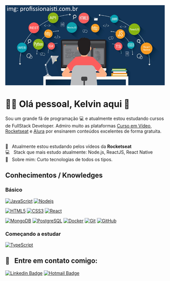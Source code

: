 <!--
**kelvindemirandabarros/kelvindemirandabarros** is a ✨ _special_ ✨ repository because its `README.md` (this file) appears on your GitHub profile.

Here are some ideas to get you started:

- 🔭 I’m currently working on ...
- 🌱 I’m currently learning ...
- 👯 I’m looking to collaborate on ...
- 🤔 I’m looking for help with ...
- 💬 Ask me about ...
- 📫 How to reach me: ...
- 😄 Pronouns: ...
- ⚡ Fun fact: ...
-->

<img width="auto" src="https://github.com/kelvindemirandabarros/kelvindemirandabarros/blob/master/gh-banner.png">

# :man_technologist: Olá pessoal, Kelvin aqui 👋 
Sou um grande fã de programação :computer: e atualmente estou estudando cursos de FullStack Developer.
Admiro muito as plataformas [Curso em Vídeo](https://www.youtube.com/user/cursosemvideo), [Rocketseat](https://rocketseat.com.br/) e [Alura](https://www.alura.com.br/) por ensinarem conteúdos excelentes de forma gratuita.

<br/> :rocket: &nbsp; Atualmente estou estudando pelos vídeos da **Rocketseat**
<br/> :computer: &nbsp; Stack que mais estudo atualmente: Node.js, ReactJS, React Native
<br/> 💬  &nbsp; Sobre mim: Curto tecnologias de todos os tipos.

## Conhecimentos / Knowledges

### Básico

[![JavaScript](https://img.shields.io/badge/-JavaScript-black?style=flat-square&logo=javascript&link=https://github.com/kelvindemirandabarros/)](https://github.com/kelvindemirandabarros/)
[![Nodejs](https://img.shields.io/badge/-Nodejs-black?style=flat-square&logo=Node.js&link=https://github.com/kelvindemirandabarros/)](https://github.com/kelvindemirandabarros/)
<!-- [![Expressjs](https://img.shields.io/badge/-Nestjs-black?style=flat-square&logo=NestJS&logoColor=red&link=https://github.com/kelvindemirandabarros/)](https://github.com/kelvindemirandabarros/) -->

[![HTML5](https://img.shields.io/badge/-HTML5-E34F26?style=flat-square&logo=html5&logoColor=white&link=https://github.com/kelvindemirandabarros/)](https://github.com/kelvindemirandabarros/)
[![CSS3](https://img.shields.io/badge/-CSS3-1572B6?style=flat-square&logo=css3&link=https://github.com/kelvindemirandabarros/)](https://github.com/kelvindemirandabarros/)
[![React](https://img.shields.io/badge/-React-black?style=flat-square&logo=react&link=https://github.com/kelvindemirandabarros/)](https://github.com/kelvindemirandabarros/)

[![MongoDB](https://img.shields.io/badge/-MongoDB-black?style=flat-square&logo=mongodb&link=https://github.com/kelvindemirandabarros/)](https://github.com/kelvindemirandabarros/)
[![PostgreSQL](https://img.shields.io/badge/-PostgreSQL-336791?style=flat-square&logo=postgresql&link=https://github.com/kelvindemirandabarros/)](https://github.com/kelvindemirandabarros/)
[![Docker](https://img.shields.io/badge/-Docker-black?style=flat-square&logo=docker&link=https://github.com/kelvindemirandabarros/)](https://github.com/kelvindemirandabarros/)
[![Git](https://img.shields.io/badge/-Git-black?style=flat-square&logo=git&link=https://github.com/kelvindemirandabarros/)](https://github.com/kelvindemirandabarros/)
[![GitHub](https://img.shields.io/badge/-GitHub-181717?style=flat-square&logo=github&link=https://github.com/kelvindemirandabarros/)](https://github.com/kelvindemirandabarros/)

### Começando a estudar

[![TypeScript](https://img.shields.io/badge/-TypeScript-007ACC?style=flat-square&logo=typescript&link=https://github.com/kelvindemirandabarros/)](https://github.com/kelvindemirandabarros/)

## :email: &nbsp; Entre em contato comigo:

[![Linkedin Badge](https://img.shields.io/badge/-KelvinDeMirandaBarros-005683?style=flat-square&logo=Linkedin&logoColor=white&link=https://www.linkedin.com/in/kelvin-de-miranda-barros/)](https://www.linkedin.com/in/kelvin-de-miranda-barros/)
[![Hotmail Badge](https://img.shields.io/badge/-Hotmail-0078D4?style=flat-square&logo=microsoft-outlook&logoColor=white&link=mailto:kmbcg@hotmail.com)](mailto:kmbcg@hotmail.com)

